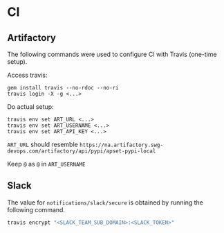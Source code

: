 # CI

## Artifactory

The following commands were used to configure CI with Travis (one-time setup).

Access travis:

```shell
gem install travis --no-rdoc --no-ri
travis login -X -g <...>
```

Do actual setup:

```shell
travis env set ART_URL <...>
travis env set ART_USERNAME <...>
travis env set ART_API_KEY <...>
```

`ART_URL` should resemble `https://na.artifactory.swg-devops.com/artifactory/api/pypi/apset-pypi-local`

Keep `@` as `@` in `ART_USERNAME`

## Slack

The value for `notifications/slack/secure` is obtained by running the following
command.

```sh
travis encrypt "<SLACK_TEAM_SUB_DOMAIN>:<SLACK_TOKEN>"
```
